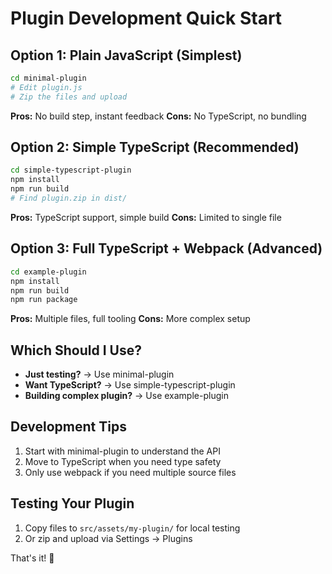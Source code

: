 # Plugin Development Quick Start

## Option 1: Plain JavaScript (Simplest)

```bash
cd minimal-plugin
# Edit plugin.js
# Zip the files and upload
```

**Pros:** No build step, instant feedback
**Cons:** No TypeScript, no bundling

## Option 2: Simple TypeScript (Recommended)

```bash
cd simple-typescript-plugin
npm install
npm run build
# Find plugin.zip in dist/
```

**Pros:** TypeScript support, simple build
**Cons:** Limited to single file

## Option 3: Full TypeScript + Webpack (Advanced)

```bash
cd example-plugin
npm install
npm run build
npm run package
```

**Pros:** Multiple files, full tooling
**Cons:** More complex setup

## Which Should I Use?

- **Just testing?** → Use minimal-plugin
- **Want TypeScript?** → Use simple-typescript-plugin
- **Building complex plugin?** → Use example-plugin

## Development Tips

1. Start with minimal-plugin to understand the API
2. Move to TypeScript when you need type safety
3. Only use webpack if you need multiple source files

## Testing Your Plugin

1. Copy files to `src/assets/my-plugin/` for local testing
2. Or zip and upload via Settings → Plugins

That's it! 🚀
